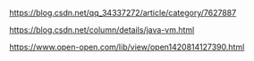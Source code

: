 https://blog.csdn.net/qq_34337272/article/category/7627887



https://blog.csdn.net/column/details/java-vm.html

https://www.open-open.com/lib/view/open1420814127390.html